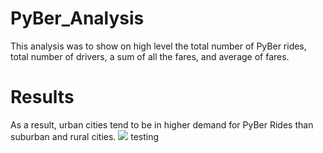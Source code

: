 # PyBer_Analysis
This analysis was to show on high level the total number of PyBer rides, total number of drivers, a sum of all the fares, and average of fares.

# Results
As a result, urban cities tend to be in higher demand for PyBer Rides than suburban and rural cities.
![](PyBer_Analysis/analysis/pyber_summary.png)
testing
